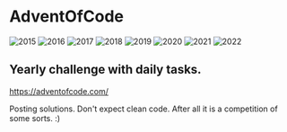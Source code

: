 # AdventOfCode

![2015](https://img.shields.io/badge/2015%20⭐-50-yellow) ![2016](https://img.shields.io/badge/2016%20⭐-20-yellow) ![2017](https://img.shields.io/badge/2017%20⭐-14-yellow) ![2018](https://img.shields.io/badge/2018%20⭐-42-yellow) ![2019](https://img.shields.io/badge/2019%20⭐-13-yellow) ![2020](https://img.shields.io/badge/2020%20⭐-29-yellow) ![2021](https://img.shields.io/badge/2021%20⭐-18-yellow) ![2022](https://img.shields.io/badge/2021%20⭐-00-yellow)

## Yearly challenge with daily tasks.
https://adventofcode.com/

Posting solutions. Don't expect clean code. After all it is a competition of some sorts. :)
